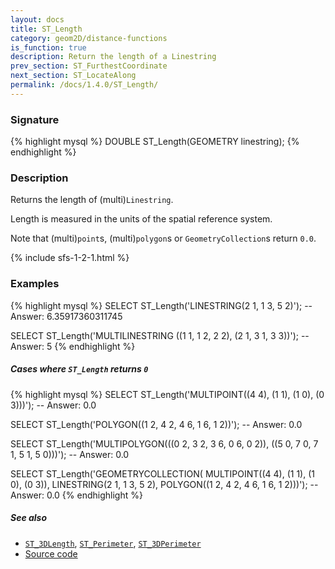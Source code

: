 ```yaml
---
layout: docs
title: ST_Length
category: geom2D/distance-functions
is_function: true
description: Return the length of a Linestring
prev_section: ST_FurthestCoordinate
next_section: ST_LocateAlong
permalink: /docs/1.4.0/ST_Length/
---
```


### Signature

{% highlight mysql %}
DOUBLE ST_Length(GEOMETRY linestring);
{% endhighlight %}

### Description

Returns the length of (multi)`Linestring`.

Length is measured in the units of the spatial reference system.

<div class="note warning">
  <p>Note that (multi)<code>point</code>s, (multi)<code>polygon</code>s or <code>GeometryCollection</code>s return <code>0.0</code>.</p>
</div>

{% include sfs-1-2-1.html %}

### Examples

{% highlight mysql %}
SELECT ST_Length('LINESTRING(2 1, 1 3, 5 2)');
-- Answer: 6.35917360311745

SELECT ST_Length('MULTILINESTRING ((1 1, 1 2, 2 2),
                                   (2 1, 3 1, 3 3))');
-- Answer: 5
{% endhighlight %}

##### Cases where `ST_Length` returns `0`

{% highlight mysql %}
SELECT ST_Length('MULTIPOINT((4 4), (1 1), (1 0), (0 3)))');
-- Answer: 0.0

SELECT ST_Length('POLYGON((1 2, 4 2, 4 6, 1 6, 1 2))');
-- Answer: 0.0

SELECT ST_Length('MULTIPOLYGON(((0 2, 3 2, 3 6, 0 6, 0 2)),
                               ((5 0, 7 0, 7 1, 5 1, 5 0)))');
-- Answer: 0.0

SELECT ST_Length('GEOMETRYCOLLECTION(
                    MULTIPOINT((4 4), (1 1), (1 0), (0 3)),
                    LINESTRING(2 1, 1 3, 5 2),
                    POLYGON((1 2, 4 2, 4 6, 1 6, 1 2)))');
-- Answer: 0.0
{% endhighlight %}

##### See also

* [`ST_3DLength`](../ST_3DLength), [`ST_Perimeter`](../ST_Perimeter), [`ST_3DPerimeter`](../ST_3DPerimeter)
* <a href="https://github.com/orbisgis/h2gis/blob/master/h2gis-functions/src/main/java/org/h2gis/functions/spatial/properties/ST_Length.java" target="_blank">Source code</a>
